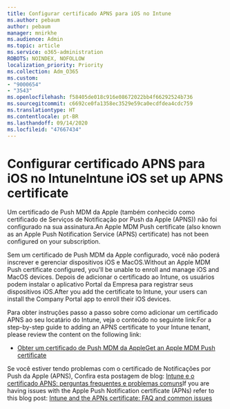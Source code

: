 ```yaml
---
title: Configurar certificado APNS para iOS no Intune
ms.author: pebaum
author: pebaum
manager: mnirkhe
ms.audience: Admin
ms.topic: article
ms.service: o365-administration
ROBOTS: NOINDEX, NOFOLLOW
localization_priority: Priority
ms.collection: Adm_O365
ms.custom:
- "9000654"
- "3543"
ms.openlocfilehash: f58405de018c916e08672022bb4f66292524b736
ms.sourcegitcommit: c6692ce0fa1358ec3529e59ca0ecdfdea4cdc759
ms.translationtype: HT
ms.contentlocale: pt-BR
ms.lasthandoff: 09/14/2020
ms.locfileid: "47667434"
---
```

# <a name="intune-ios-set-up-apns-certificate"></a><span data-ttu-id="07663-102">Configurar certificado APNS para iOS no Intune</span><span class="sxs-lookup"><span data-stu-id="07663-102">Intune iOS set up APNS certificate</span></span>

<span data-ttu-id="07663-103">Um certificado de Push MDM da Apple (também conhecido como certificado de Serviços de Notificação por Push da Apple (APNS)) não foi configurado na sua assinatura.</span><span class="sxs-lookup"><span data-stu-id="07663-103">An Apple MDM Push certificate (also known as an Apple Push Notification Service (APNS) certificate) has not been configured on your subscription.</span></span>

<span data-ttu-id="07663-104">Sem um certificado de Push MDM da Apple configurado, você não poderá inscrever e gerenciar dispositivos iOS e MacOS.</span><span class="sxs-lookup"><span data-stu-id="07663-104">Without an Apple MDM Push certificate configured, you'll be unable to enroll and manage iOS and MacOS devices.</span></span> <span data-ttu-id="07663-105">Depois de adicionar o certificado ao Intune, os usuários podem instalar o aplicativo Portal da Empresa para registrar seus dispositivos iOS.</span><span class="sxs-lookup"><span data-stu-id="07663-105">After you add the certificate to Intune, your users can install the Company Portal app to enroll their iOS devices.</span></span>

<span data-ttu-id="07663-106">Para obter instruções passo a passo sobre como adicionar um certificado APNS ao seu locatário do Intune, veja o conteúdo no seguinte link:</span><span class="sxs-lookup"><span data-stu-id="07663-106">For a step-by-step guide to adding an APNS certificate to your Intune tenant, please review the content on the following link:</span></span>

- [<span data-ttu-id="07663-107">Obter um certificado de Push MDM da Apple</span><span class="sxs-lookup"><span data-stu-id="07663-107">Get an Apple MDM Push certificate</span></span>](https://docs.microsoft.com/mem/intune/enrollment/apple-mdm-push-certificate-get)

<span data-ttu-id="07663-108">Se você estiver tendo problemas com o certificado de Notificações por Push da Apple (APNS), Confira esta postagem de blog: [Intune e o certificado APNS: perguntas frequentes e problemas comuns](https://techcommunity.microsoft.com/t5/Intune-Customer-Success/Intune-and-the-APNs-certificate-FAQ-and-common-issues/ba-p/280121)</span><span class="sxs-lookup"><span data-stu-id="07663-108">If you are having issues with the Apple Push Notification certificate (APNs) refer to this blog post: [Intune and the APNs certificate: FAQ and common issues](https://techcommunity.microsoft.com/t5/Intune-Customer-Success/Intune-and-the-APNs-certificate-FAQ-and-common-issues/ba-p/280121)</span></span>
